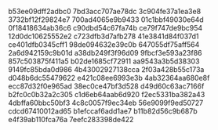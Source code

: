 b53ee09dff2adbc0
7bd3acc707ae78dc
3c904fe37a1ea3e8
3732bf12f29824e7
700ad4065e9b9433
01c1bbf49030e64d
0f18418634ab36c6
c90dbd54c67fa74b
ce79f747de9bc954
12d0dc10625552e2
c723dfb3d7afb278
41e3841d84f037d1
ce401dfb0345cff1
98de094632e39c0b
647055df75aff564
2a6d942159c9b01d
a38db249f3f96d09
9fbcf3e593a23f86
857c503875f411a5
b02de1685cf72911
aa9543a3b5d38303
9149fc85bda0d986
4b43002927138cca
2f03a428b55c173a
d048b6dc55479622
e421c08ee6993e3b
4ab32364aa680e8f
ecc87d32f0e965ad
38ec0ce47bf3d528
d49d60c63ac7166f
b2fc0c0b32a2c305
c1d6eb64aab6d920
f2ec5331ba382a43
4dbffa60bbc50bf3
4c8c0057f9ec34eb
56e9099f9ed50727
cdcd67410012ad65
b1efccaf6add1ae7
b11b82d56c9b687b
e4f39ab110fca76a
7eefc283398de422
